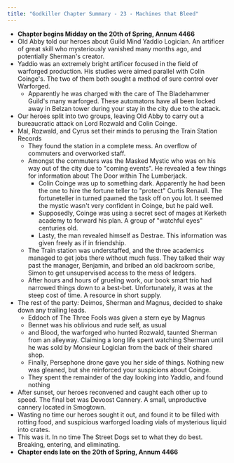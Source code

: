 ```yaml
---
title: "Godkiller Chapter Summary - 23 - Machines that Bleed"
---
```

- **Chapter begins Midday on the 20th of Spring, Annum 4466**
- Old Abby told our heroes about Guild Mind Yaddio Logician. An artificer of great skill who mysteriously vanished many months ago, and potentially Sherman's creator.
- Yaddio was an extremely bright artificer focused in the field of warforged production. His studies were aimed parallel with Colin Coinge's. The two of them both sought a method of sure control over Warforged.
	- Apparently he was charged with the care of The Bladehammer Guild's many warforged. These automatons have all been locked away in Belzan tower during your stay in the city due to the attack.
- Our heroes split into two groups, leaving Old Abby to carry out a bureaucratic attack on Lord Rozwald and Colin Coinge.
- Mal, Rozwald, and Cyrus set their minds to perusing the Train Station Records
	- They found the station in a complete mess. An overflow of commuters and overworked staff.
	- Amongst the commuters was the Masked Mystic who was on his way out of the city due to "coming events". He revealed a few things for information about The Door within The Lumberjack.
		- Colin Coinge was up to something dark. Apparently he had been the one to hire the fortune teller to "protect" Curtis Renaull. The fortuneteller in turned pawned the task off on you lot. It seemed the mystic wasn't very confident in Coinge, but he paid well.
		- Supposedly, Coinge was using a secret sect of mages at Kerketh academy to forward his plan. A group of "watchful eyes" centuries old.
		- Lasty, the man revealed himself as Destrae. This information was given freely as if in friendship.
	- The Train station was understaffed, and the three academics managed to get jobs there without much fuss. They talked their way past the manager, Benjamin, and bribed an old backroom scribe, Simon to get unsupervised access to the mess of ledgers.
	- After hours and hours of grueling work, our book smart trio had narrowed things down to a best-bet. Unfortunately, it was at the steep cost of time. A resource in short supply.
- The rest of the party: Deimos, Sherman and Magnus, decided to shake down any trailing leads.
	- Eddoch of The Three Fools was given a stern eye by Magnus
	- Bennet was his oblivious and rude self, as usual
	- and Blood, the warforged who hunted Rozwald, taunted Sherman from an alleyway. Claiming a long life spent watching Sherman until he was sold by Monsieur Logician from the back of their shared shop.
	- Finally, Persephone drone gave you her side of things. Nothing new was gleaned, but she reinforced your suspicions about Coinge.
	- They spent the remainder of the day looking into Yaddio, and found nothing
- After sunset, our heroes reconvened and caught each other up to speed. The final bet was Devoost Cannery. A small, unproductive cannery located in Smogtown.
- Wasting no time our heroes sought it out, and found it to be filled with rotting food, and suspicious warforged loading vials of mysterious liquid into crates.
- This was it. In no time The Street Dogs set to what they do best. Breaking, entering, and eliminating.
- **Chapter ends late on the 20th of Spring, Annum 4466**